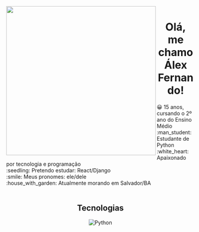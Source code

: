 <div align="center">
</div>
<!-- <img align="left" width="400" height="400" src="https://media.giphy.com/media/USV0ym3bVWQJJmNu3N/giphy.gif"> -->
<div align="center">
<img align="left"  height="400" src="https://media3.giphy.com/media/53PIbldQELIo1pBgU4/giphy.gif?cid=790b761162b6a47f53c562c0809fbdc7892e0c4e9bb28c57&rid=giphy.gif&ct=g"/>
</div>
<h1 align="center">Olá, me chamo Álex Fernando! </h1>
<!-- <img src="./.github/Hi.gif" width="25"> -->
😀 15 anos, cursando o 2º ano do Ensino Médio<br>
:man_student: Estudante de Python<br/>
:white_heart: Apaixonado por tecnologia e programação <br/>
:seedling: Pretendo estudar: React/Django<br/>
:smile: Meus pronomes: ele/dele <br/>
:house_with_garden: Atualmente morando em Salvador/BA<br/>
&#xa0;
<h2 align="center"> Tecnologias </h1>
<p align="center">
 <img src="https://img.shields.io/badge/python-000000?style=for-the-badge&logo=python&logoColor=ffdd54" alt="Python" title="Python">
 </p>

&#xa0;

&#xa0;
